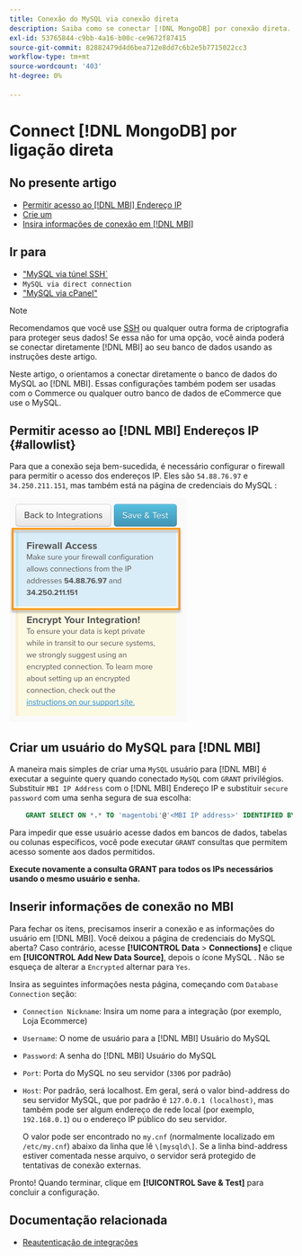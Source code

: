 ```yaml
---
title: Conexão do MySQL via conexão direta
description: Saiba como se conectar [!DNL MongoDB] por conexão direta.
exl-id: 53765844-c9bb-4a16-b00c-ce9672f87415
source-git-commit: 82882479d4d6bea712e8dd7c6b2e5b7715022cc3
workflow-type: tm+mt
source-wordcount: '403'
ht-degree: 0%

---
```


# Connect [!DNL MongoDB] por ligação direta

## No presente artigo

* [Permitir acesso ao [!DNL MBI] Endereço IP](#allowlist)
* [Crie um ](#steptwo)
* [Insira informações de conexão em [!DNL MBI]](#stepthree)

## Ir para

* [&quot;MySQL via túnel SSH`](../integrations/mysql-via-ssh-tunnel.md)
* `MySQL via direct connection`
* [&quot;MySQL via cPanel&quot;](../integrations/mysql-via-cpanel.md)

>[!NOTE]
>
>Recomendamos que você use [SSH](../integrations/mysql-via-ssh-tunnel.md) ou qualquer outra forma de criptografia para proteger seus dados! Se essa não for uma opção, você ainda poderá se conectar diretamente [!DNL MBI] ao seu banco de dados usando as instruções deste artigo.

Neste artigo, o orientamos a conectar diretamente o banco de dados do MySQL ao [!DNL MBI]. Essas configurações também podem ser usadas com o Commerce ou qualquer outro banco de dados de eCommerce que use o MySQL.

## Permitir acesso ao [!DNL MBI] Endereços IP {#allowlist}

Para que a conexão seja bem-sucedida, é necessário configurar o firewall para permitir o acesso dos endereços IP. Eles são `54.88.76.97` e `34.250.211.151`, mas também está na página de credenciais do MySQL :

![MBI_Allow_Access_IPs.png](../../../assets/MBI_allow_access_IPs.png)

## Criar um usuário do MySQL para [!DNL MBI]

A maneira mais simples de criar uma `MySQL` usuário para [!DNL MBI] é executar a seguinte query quando conectado `MySQL` com `GRANT` privilégios. Substituir `MBI IP Address` com o [!DNL MBI] Endereço IP e substituir `secure password` com uma senha segura de sua escolha:

```sql
    GRANT SELECT ON *.* TO 'magentobi'@'<MBI IP address>' IDENTIFIED BY '<secure password>';
```

Para impedir que esse usuário acesse dados em bancos de dados, tabelas ou colunas específicos, você pode executar `GRANT` consultas que permitem acesso somente aos dados permitidos.

**Execute novamente a consulta GRANT para todos os IPs necessários usando o mesmo usuário e senha.**

## Inserir informações de conexão no MBI

Para fechar os itens, precisamos inserir a conexão e as informações do usuário em [!DNL MBI]. Você deixou a página de credenciais do MySQL aberta? Caso contrário, acesse **[!UICONTROL Data** > **Connections]** e clique em **[!UICONTROL Add New Data Source]**, depois o ícone MySQL . Não se esqueça de alterar a `Encrypted` alternar para `Yes`.

Insira as seguintes informações nesta página, começando com `Database Connection` seção:

* `Connection Nickname`: Insira um nome para a integração (por exemplo, Loja Ecommerce)
* `Username`: O nome de usuário para a [!DNL MBI] Usuário do MySQL
* `Password`: A senha do [!DNL MBI] Usuário do MySQL
* `Port`: Porta do MySQL no seu servidor (`3306` por padrão)
* `Host`: Por padrão, será localhost. Em geral, será o valor bind-address do seu servidor MySQL, que por padrão é `127.0.0.1 (localhost)`, mas também pode ser algum endereço de rede local (por exemplo, `192.168.0.1`) ou o endereço IP público do seu servidor.

   O valor pode ser encontrado no `my.cnf` (normalmente localizado em `/etc/my.cnf`) abaixo da linha que lê `\[mysqld\]`. Se a linha bind-address estiver comentada nesse arquivo, o servidor será protegido de tentativas de conexão externas.

Pronto! Quando terminar, clique em **[!UICONTROL Save & Test]** para concluir a configuração.

## Documentação relacionada

* [Reautenticação de integrações](https://support.magento.com/hc/en-us/articles/360016733151)
